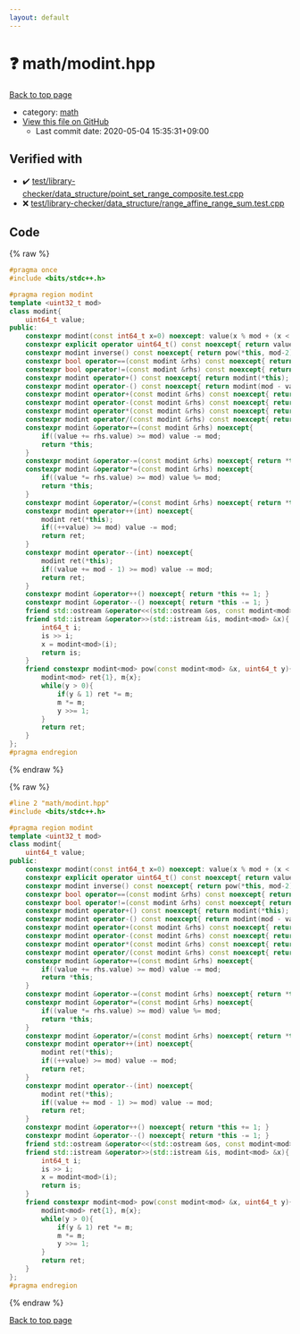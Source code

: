 ```yaml
---
layout: default
---
```


<!-- mathjax config similar to math.stackexchange -->
<script type="text/javascript" async
  src="https://cdnjs.cloudflare.com/ajax/libs/mathjax/2.7.5/MathJax.js?config=TeX-MML-AM_CHTML">
</script>
<script type="text/x-mathjax-config">
  MathJax.Hub.Config({
    TeX: { equationNumbers: { autoNumber: "AMS" }},
    tex2jax: {
      inlineMath: [ ['$','$'] ],
      processEscapes: true
    },
    "HTML-CSS": { matchFontHeight: false },
    displayAlign: "left",
    displayIndent: "2em"
  });
</script>

<script type="text/javascript" src="https://cdnjs.cloudflare.com/ajax/libs/jquery/3.4.1/jquery.min.js"></script>
<script src="https://cdn.jsdelivr.net/npm/jquery-balloon-js@1.1.2/jquery.balloon.min.js" integrity="sha256-ZEYs9VrgAeNuPvs15E39OsyOJaIkXEEt10fzxJ20+2I=" crossorigin="anonymous"></script>
<script type="text/javascript" src="../../assets/js/copy-button.js"></script>
<link rel="stylesheet" href="../../assets/css/copy-button.css" />


# :question: math/modint.hpp

<a href="../../index.html">Back to top page</a>

* category: <a href="../../index.html#7e676e9e663beb40fd133f5ee24487c2">math</a>
* <a href="{{ site.github.repository_url }}/blob/master/math/modint.hpp">View this file on GitHub</a>
    - Last commit date: 2020-05-04 15:35:31+09:00




## Verified with

* :heavy_check_mark: <a href="../../verify/test/library-checker/data_structure/point_set_range_composite.test.cpp.html">test/library-checker/data_structure/point_set_range_composite.test.cpp</a>
* :x: <a href="../../verify/test/library-checker/data_structure/range_affine_range_sum.test.cpp.html">test/library-checker/data_structure/range_affine_range_sum.test.cpp</a>


## Code

<a id="unbundled"></a>
{% raw %}
```cpp
#pragma once
#include <bits/stdc++.h>

#pragma region modint
template <uint32_t mod>
class modint{
    uint64_t value;
public:
    constexpr modint(const int64_t x=0) noexcept: value(x % mod + (x < 0 ? mod : 0)){ }
    constexpr explicit operator uint64_t() const noexcept{ return value; }
    constexpr modint inverse() const noexcept{ return pow(*this, mod-2); }
    constexpr bool operator==(const modint &rhs) const noexcept{ return value == rhs.value; }
    constexpr bool operator!=(const modint &rhs) const noexcept{ return value != rhs.value; }
    constexpr modint operator+() const noexcept{ return modint(*this); }
    constexpr modint operator-() const noexcept{ return modint(mod - value); }
    constexpr modint operator+(const modint &rhs) const noexcept{ return modint(*this) += rhs; }
    constexpr modint operator-(const modint &rhs) const noexcept{ return modint(*this) -= rhs; }
    constexpr modint operator*(const modint &rhs) const noexcept{ return modint(*this) *= rhs; }
    constexpr modint operator/(const modint &rhs) const noexcept{ return modint(*this) /= rhs; }
    constexpr modint &operator+=(const modint &rhs) noexcept{
        if((value += rhs.value) >= mod) value -= mod;
        return *this;
    }
    constexpr modint &operator-=(const modint &rhs) noexcept{ return *this += mod - rhs.value; }
    constexpr modint &operator*=(const modint &rhs) noexcept{
        if((value *= rhs.value) >= mod) value %= mod;
        return *this;
    }
    constexpr modint &operator/=(const modint &rhs) noexcept{ return *this *= rhs.inverse(); }
    constexpr modint operator++(int) noexcept{
        modint ret(*this);
        if((++value) >= mod) value -= mod;
        return ret;
    }
    constexpr modint operator--(int) noexcept{
        modint ret(*this);
        if((value += mod - 1) >= mod) value -= mod;
        return ret;
    }
    constexpr modint &operator++() noexcept{ return *this += 1; }
    constexpr modint &operator--() noexcept{ return *this -= 1; }
    friend std::ostream &operator<<(std::ostream &os, const modint<mod> &x){ return os << x.value; }
    friend std::istream &operator>>(std::istream &is, modint<mod> &x){
        int64_t i;
        is >> i;
        x = modint<mod>(i);
        return is;
    }
    friend constexpr modint<mod> pow(const modint<mod> &x, uint64_t y){
        modint<mod> ret{1}, m{x};
        while(y > 0){
            if(y & 1) ret *= m;
            m *= m;
            y >>= 1;
        }
        return ret;
    }
};
#pragma endregion

```
{% endraw %}

<a id="bundled"></a>
{% raw %}
```cpp
#line 2 "math/modint.hpp"
#include <bits/stdc++.h>

#pragma region modint
template <uint32_t mod>
class modint{
    uint64_t value;
public:
    constexpr modint(const int64_t x=0) noexcept: value(x % mod + (x < 0 ? mod : 0)){ }
    constexpr explicit operator uint64_t() const noexcept{ return value; }
    constexpr modint inverse() const noexcept{ return pow(*this, mod-2); }
    constexpr bool operator==(const modint &rhs) const noexcept{ return value == rhs.value; }
    constexpr bool operator!=(const modint &rhs) const noexcept{ return value != rhs.value; }
    constexpr modint operator+() const noexcept{ return modint(*this); }
    constexpr modint operator-() const noexcept{ return modint(mod - value); }
    constexpr modint operator+(const modint &rhs) const noexcept{ return modint(*this) += rhs; }
    constexpr modint operator-(const modint &rhs) const noexcept{ return modint(*this) -= rhs; }
    constexpr modint operator*(const modint &rhs) const noexcept{ return modint(*this) *= rhs; }
    constexpr modint operator/(const modint &rhs) const noexcept{ return modint(*this) /= rhs; }
    constexpr modint &operator+=(const modint &rhs) noexcept{
        if((value += rhs.value) >= mod) value -= mod;
        return *this;
    }
    constexpr modint &operator-=(const modint &rhs) noexcept{ return *this += mod - rhs.value; }
    constexpr modint &operator*=(const modint &rhs) noexcept{
        if((value *= rhs.value) >= mod) value %= mod;
        return *this;
    }
    constexpr modint &operator/=(const modint &rhs) noexcept{ return *this *= rhs.inverse(); }
    constexpr modint operator++(int) noexcept{
        modint ret(*this);
        if((++value) >= mod) value -= mod;
        return ret;
    }
    constexpr modint operator--(int) noexcept{
        modint ret(*this);
        if((value += mod - 1) >= mod) value -= mod;
        return ret;
    }
    constexpr modint &operator++() noexcept{ return *this += 1; }
    constexpr modint &operator--() noexcept{ return *this -= 1; }
    friend std::ostream &operator<<(std::ostream &os, const modint<mod> &x){ return os << x.value; }
    friend std::istream &operator>>(std::istream &is, modint<mod> &x){
        int64_t i;
        is >> i;
        x = modint<mod>(i);
        return is;
    }
    friend constexpr modint<mod> pow(const modint<mod> &x, uint64_t y){
        modint<mod> ret{1}, m{x};
        while(y > 0){
            if(y & 1) ret *= m;
            m *= m;
            y >>= 1;
        }
        return ret;
    }
};
#pragma endregion

```
{% endraw %}

<a href="../../index.html">Back to top page</a>

